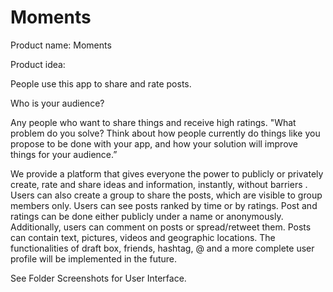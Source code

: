 # Moments
Product name: Moments

Product idea:

People use this app to share and rate posts.

Who is your audience?

Any people who want to share things and receive high ratings.
"What problem do you solve? Think about how people currently do things
like you propose to be done with your app, and how your solution will
improve things for your audience.”


We provide a platform that gives everyone the power to publicly or
privately create, rate and share ideas and information, instantly, without
barriers . Users can also create a group to share the posts, which are visible
to group members only. Users can see posts ranked by time or by ratings.
Post and ratings can be done either publicly under a name or
anonymously. Additionally, users can comment on posts or spread/retweet
them. Posts can contain text, pictures, videos and geographic locations.
The functionalities of draft box, friends, hashtag, @ and a more complete
user profile will be implemented in the future.

See Folder Screenshots for User Interface.

